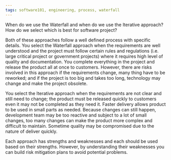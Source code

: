 ```yaml
---
tags: software101, engineering, process, waterfall
---
```


When do we use the Waterfall and when do we use the Iterative approach? How do
we select which is best for software project?

Both of these approaches follow a well defined process with specific details.
You select the Waterfall approach when the requirements are well understood and
the project must follow certain rules and regulations (i.e. large critical
project or government projects) where it requires high level of quality and
documentation. You complete everything in the project and release the product
all at once to customers. However, there are risks involved in this approach if
the requirements change, many thing have to be reworked; and if the project is
too big and takes too long, technology may change and make the project obsolete.

You select the Iterative approach when the requirements are not clear and still
need to change; the product must be released quickly to customers even it may
not be completed as they need it. Faster delivery allows product to be used in
small parts as needed. Because changes can still happen, development team may be
too reactive and subject to a lot of small changes, too many changes can make
the product more complex and difficult to maintain. Sometime quality may be
compromised due to the nature of deliver quickly.

Each approach has strengths and weaknesses and each should be used based on
their strengths. However, by understanding their weaknesses you can build risk
mitigation plans to avoid potential problems.
